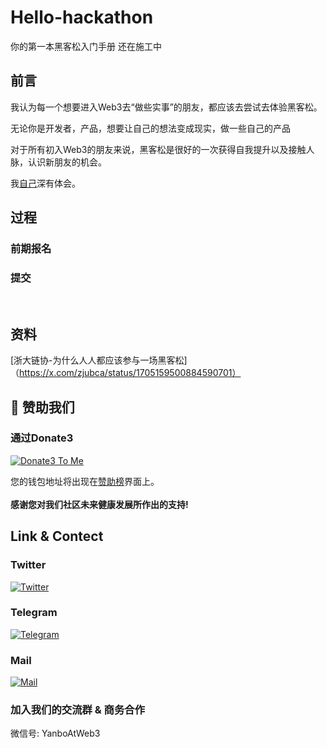 # Hello-hackathon
你的第一本黑客松入门手册 还在施工中


## 前言

我认为每一个想要进入Web3去“做些实事”的朋友，都应该去尝试去体验黑客松。

无论你是开发者，产品，想要让自己的想法变成现实，做一些自己的产品

对于所有初入Web3的朋友来说，黑客松是很好的一次获得自我提升以及接触人脉，认识新朋友的机会。

我[自己](http://github.com/yanboishere)深有体会。

## 过程

### 前期报名 

### 提交







<br>





## 资料

[浙大链协-为什么人人都应该参与一场黑客松]（https://x.com/zjubca/status/1705159500884590701）




## 💐 赞助我们 
### 通过Donate3


<a href="https://www.donate3.xyz/donateTo?cid=bafkreif5ecvwp7vanir2geib43nws7zvaac46rvlryzwwm47knutcv6xee" target="_blank"><img src="https://www.donate3.xyz/Donate3ToMe.svg" alt="Donate3 To Me"></a>

您的钱包地址将出现在[赞助榜](https://github.com/Web3-Club/Sponsor)界面上。<br>  
**感谢您对我们社区未来健康发展所作出的支持!**

## Link & Contect

### Twitter
[![Twitter](https://img.shields.io/badge/@Web3Club-1DA1F2?style=for-the-badge&logo=twitter&logoColor=white)](https://twitter.com/Web3ClubCN)



### Telegram
[![Telegram](https://img.shields.io/badge/@Web3Club-2CA5E0?style=for-the-badge&logo=telegram&logoColor=white)](https://t.me/Web3ClubCN)

### Mail
[![Mail](https://img.shields.io/badge/web3clubCN@outlook.com-0078D4?style=for-the-badge&logo=microsoft-outlook&logoColor=white)](mailto:web3clubCN@outlook.com)


### 加入我们的交流群 & 商务合作
微信号: YanboAtWeb3
